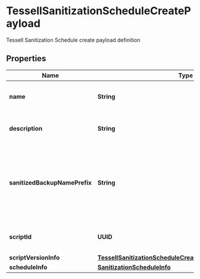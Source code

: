 

# TessellSanitizationScheduleCreatePayload

Tessell Sanitization Schedule create payload definition

## Properties

Name | Type | Description | Notes
------------ | ------------- | ------------- | -------------
**name** | **String** | Name of the sanitization schedule | 
**description** | **String** | Description for the sanitization schedule |  [optional]
**sanitizedBackupNamePrefix** | **String** | Prefix to be prepended with sanitized backup names that are created as part of this schedule |  [optional]
**scriptId** | **UUID** | Associated data processing script | 
**scriptVersionInfo** | [**TessellSanitizationScheduleCreatePayloadScriptVersionInfo**](TessellSanitizationScheduleCreatePayloadScriptVersionInfo.md) |  |  [optional]
**scheduleInfo** | [**SanitizationScheduleInfo**](SanitizationScheduleInfo.md) |  | 



